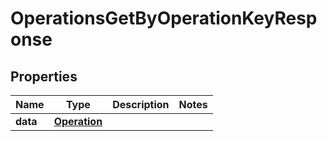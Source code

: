 

# OperationsGetByOperationKeyResponse


## Properties

| Name | Type | Description | Notes |
|------------ | ------------- | ------------- | -------------|
|**data** | [**Operation**](Operation.md) |  |  |



